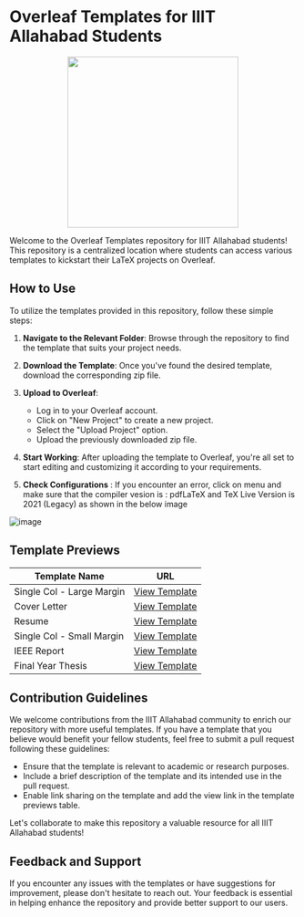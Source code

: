 # Overleaf Templates for IIIT Allahabad Students

<p align="center">
  <img width="300" height="300" src="https://github.com/atharva-gadekar/Overleaf-Templates-IIITA/assets/97454406/3ae30bdc-4081-458b-ba53-c12c041473d8">
</p>

Welcome to the Overleaf Templates repository for IIIT Allahabad students! This repository is a centralized location where students can access various templates to kickstart their LaTeX projects on Overleaf.

## How to Use

To utilize the templates provided in this repository, follow these simple steps:

1. **Navigate to the Relevant Folder**: Browse through the repository to find the template that suits your project needs.

2. **Download the Template**: Once you've found the desired template, download the corresponding zip file.

3. **Upload to Overleaf**: 

   - Log in to your Overleaf account.
   - Click on "New Project" to create a new project.
   - Select the "Upload Project" option.
   - Upload the previously downloaded zip file.

4. **Start Working**: After uploading the template to Overleaf, you're all set to start editing and customizing it according to your requirements.
5. **Check Configurations** : If you encounter an error, click on menu and make sure that the compiler vesion is : pdfLaTeX and TeX Live Version is 2021 (Legacy) as shown in the below image

![image](https://github.com/atharva-gadekar/Overleaf-Templates-IIITA/assets/97454406/a722023c-68d3-4e34-9e8e-a0d83deac6a0)


## Template Previews

| Template Name             | URL                                                |
|---------------------------|----------------------------------------------------|
| Single Col - Large Margin| [View Template](https://www.overleaf.com/read/yzxfnyzfvnbx#324be0) |
| Cover Letter              | [View Template](https://www.overleaf.com/read/prgsdpqjbbmj#fcf5d4)   |
| Resume                    | [View Template](https://www.overleaf.com/read/qyhmqmhbzgyk#f96159)   |
| Single Col - Small Margin | [View Template](https://www.overleaf.com/read/synxzwxkngmk#dba293) |
| IEEE Report               | [View Template](https://www.overleaf.com/read/cksjsmzbfjfr#5ac9f0)  |
| Final Year Thesis         | [View Template](https://www.overleaf.com/read/vyqmxtthvzss#e182ac)  |



## Contribution Guidelines

We welcome contributions from the IIIT Allahabad community to enrich our repository with more useful templates. If you have a template that you believe would benefit your fellow students, feel free to submit a pull request following these guidelines:

- Ensure that the template is relevant to academic or research purposes.
- Include a brief description of the template and its intended use in the pull request.
- Enable link sharing on the template and add the view link in the template previews table.

Let's collaborate to make this repository a valuable resource for all IIIT Allahabad students!

## Feedback and Support

If you encounter any issues with the templates or have suggestions for improvement, please don't hesitate to reach out. Your feedback is essential in helping enhance the repository and provide better support to our users.
